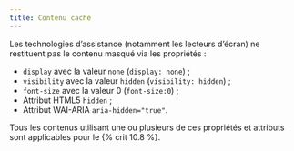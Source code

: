```yaml
---
title: Contenu caché 
---
```


Les technologies d’assistance (notamment les lecteurs d’écran) ne restituent
pas le contenu masqué via les propriétés :
* `display` avec la valeur `none` (`display: none`) ; 
* `visibility` avec la valeur `hidden` (`visibility: hidden`) ; 
* `font-size` avec la valeur 0 (`font-size:0`) ; 
* Attribut HTML5 `hidden` ; 
* Attribut WAI-ARIA `aria-hidden="true"`.

Tous les contenus utilisant une ou plusieurs de ces propriétés et attributs
sont applicables pour le {% crit 10.8 %}.

